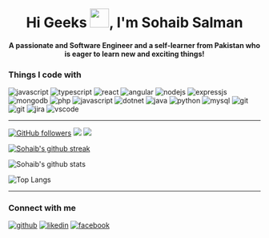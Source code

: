 <h1 align="center">Hi Geeks <img src="https://media.giphy.com/media/hvRJCLFzcasrR4ia7z/giphy.gif" width="38">, I'm Sohaib Salman</h1>
<h4 align="center">A passionate and Software Engineer and a self-learner from Pakistan who is eager to learn new and exciting things!</h4>

<h3>Things I code with</h3>
<p>
<image src="https://img.shields.io/badge/JavaScript-F7DF1E?style=for-the-badge&logo=javascript&logoColor=black" alt="javascript"/>
<image src="https://img.shields.io/badge/TypeScript-007ACC?style=for-the-badge&logo=typescript&logoColor=white" alt="typescript"/>
<image src="https://img.shields.io/badge/React-20232A?style=for-the-badge&logo=react&logoColor=61DAFB" alt="react"/>
<image src="https://img.shields.io/badge/Angular-DD0031?style=for-the-badge&logo=angular&logoColor=white" alt="angular"/>
<image src="https://img.shields.io/badge/Node.js-43853D?style=for-the-badge&logo=node.js&logoColor=white" alt="nodejs"/>
<image src="https://img.shields.io/badge/Express.js-404D59?style=for-the-badge" alt="expressjs"/>
<image src="https://img.shields.io/badge/MongoDB-4EA94B?style=for-the-badge&logo=mongodb&logoColor=white" alt="mongodb"/>
<image src="https://img.shields.io/badge/PHP-777BB4?style=for-the-badge&logo=php&logoColor=white" alt="php"/>
<image src="https://img.shields.io/badge/C%23-239120?style=for-the-badge&logo=c-sharp&logoColor=white" alt="javascript"/>
<image src="https://img.shields.io/badge/.NET-5C2D91?style=for-the-badge&logo=.net&logoColor=white" alt="dotnet"/>
<image src="https://img.shields.io/badge/Java-ED8B00?style=for-the-badge&logo=java&logoColor=white" alt="java"/>
<image src="https://img.shields.io/badge/Python-14354C?style=for-the-badge&logo=python&logoColor=white" alt="python"/>
<image src="https://img.shields.io/badge/MySQL-00000F?style=for-the-badge&logo=mysql&logoColor=white" alt="mysql"/>
<image src="https://img.shields.io/badge/GIT-E44C30?style=for-the-badge&logo=git&logoColor=white" alt="git"/>
<image src="https://img.shields.io/badge/GITHUB-20232A?style=for-the-badge&logo=github&logoColor=white" alt="git"/>
<image src="https://img.shields.io/badge/Jira-0052CC?style=for-the-badge&logo=Jira&logoColor=white" alt="jira"/>
<image src="https://img.shields.io/badge/Visual_Studio_Code-0078D4?style=for-the-badge&logo=visual%20studio%20code&logoColor=white" alt="vscode"/>
</p>

<hr />

[![GitHub followers](https://img.shields.io/github/followers/sohaibsalman.svg?style=social&label=Follow&maxAge=2592000)](https://github.com/sohaibsalman?tab=followers) ![](https://komarev.com/ghpvc/?username=sohaibsalman&color=green) <a href="mailto:sohaib.it40@gmail.com"> <img src="https://img.shields.io/badge/Ask%20me-anything-1abc9c.svg"/> </a>

[![Sohaib's github streak](https://github-readme-streak-stats.herokuapp.com/?user=sohaibsalman&theme=blue-green)](https://github.com/sohaibsalman/github-readme-streak-stats)

![Sohaib's github stats](https://github-readme-stats.vercel.app/api?username=sohaibsalman&count_private=true&show_icons=true&theme=blue-green)

![Top Langs](https://github-readme-stats.vercel.app/api/top-langs/?username=sohaibsalman&layout=compact&langs_count=10&theme=blue-green) 

<hr />
<h3>Connect with me</h3>
<p>
<a href="https://github.com/sohaibsalman" target="_blank"><img src="https://img.shields.io/badge/GitHub-100000?style=for-the-badge&logo=github&logoColor=white" alt="github"/></a> <a href="https://www.linkedin.com/in/sohaibsalman/" target="_blank"><img src="https://img.shields.io/badge/LinkedIn-0077B5?style=for-the-badge&logo=linkedin&logoColor=white" alt="likedin"/></a>  <a href="https://www.facebook.com/S0haibSalman/" target="_blank"><img src="https://img.shields.io/badge/Facebook-1877F2?style=for-the-badge&logo=facebook&logoColor=white" alt="facebook"/></a>
</p>
